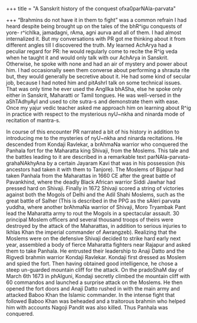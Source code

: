 +++
title = "A Sanskrit history of the conquest ofxa0parNAla-parvata"

+++
“Brahmins do not have it in them to fight” was a common refrain I had
heard despite being brought up on the tales of the bhR^igu conquests of
yore- r^ichIka, jamadagni, rAma, agni aurva and all of them. I had
almost internalized it. But my conversations with PR got me thinking
about it from different angles till I discovered the truth. My learned
AchArya had a peculiar regard for PR: he would regularly come to recite
the R^ig veda when he taught it and would only talk with our AchArya in
Sanskrit. Otherwise, he spoke with none and had an air of mystery and
power about him. I had occasionally seen them converse about performing
a shrauta rite but, they would generally be secretive about it. He had
some kind of secular job, because I had noted him and pitAshrI talk on
some technical issues. That was only time he ever used the AnglIka
bhASha, else he spoke only either in Sanskrit, Maharatti or Tamil
tongues. He was well-versed in the aShTAdhyAyI and used to cite sutra-s
and demonstrate them with ease. Once my yajur vedic teacher asked me
approach him on learning about R^ig in practice with respect to the
mysterious nyU\~nkha and ninarda mode of recitation of mantra-s.

In course of this encounter PR narrated a bit of his history in addition
to introducing me to the mysteries of nyU\~nkha and ninarda recitations.
He descended from Kondaji Ravlekar, a brAhmaNa warrior who conquered the
Panhala fort for the Maharatta king Shivaji, from the Moslems. This tale
and the battles leading to it are described in a remarkable text
parNAla-parvata-grahaNAkhyAna by a certain Jayaram Kavi that was in his
possession (his ancestors had taken it with them to Tanjore). The
Moslems of Bijapur had taken Panhala from the Maharattas in 1660 CE
after the great battle of Pavankhind, where the deadly Black African
warrior Siddi Jawhar had pressed hard on Shivaji. Finally in 1672
Shivaji scored a string of victories against both the Mogols of Delhi
and the Adil Shahi Moslems, such as the great battle of Salher (This is
described in the PPG as the sAleri parvata yuddha, where another
brAhmaNa warrior of Shivaji, Moro Tryambak Pant lead the Maharatta army
to rout the Mogols in a spectacular assault. 30 principal Moslem
officers and several thousand troops of theirs were destroyed by the
attack of the Maharattas, in addition to serious injuries to Ikhlas Khan
the imperial commander of Awrangzeb). Realizing that the Moslems were on
the defensive Shivaji decided to strike hard early next year, assembled
a body of fierce Maharatta fighters near Rajapur and asked them to take
Panhala. He entrusted their leadership to Anaji Datto and the Rigvedi
brahmin warrior Kondaji Ravlekar. Kondaji first dressed as Moslem and
spied the fort. Then having obtained good intelligence, he chose a steep
un-guarded mountain cliff for the attack. On the pradoShaM day of March
6th 1673 in phAlguni, Kondaji secretly climbed the mountain cliff with
60 commandos and launched a surprise attack on the Moslems. He then
opened the fort doors and Anaji Datto rushed in with the main army and
attacked Baboo Khan the Islamic commander. In the intense fight that
followed Baboo Khan was beheaded and a traitorous brahmin who helped him
with accounts Nagoji Pandit was also killed. Thus Panhala was conquered.
